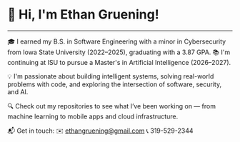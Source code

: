 # 👋 Hi, I'm Ethan Gruening!

---

🎓 I earned my B.S. in Software Engineering with a minor in Cybersecurity from Iowa State University (2022–2025), graduating with a 3.87 GPA.
📚 I'm continuing at ISU to pursue a Master's in Artificial Intelligence (2026–2027).

💡 I'm passionate about building intelligent systems, solving real-world problems with code, and exploring the intersection of software, security, and AI.

🔍 Check out my repositories to see what I’ve been working on — from machine learning to mobile apps and cloud infrastructure.

📬 Get in touch:
✉️ ethangruening@gmail.com
📞 319-529-2344
